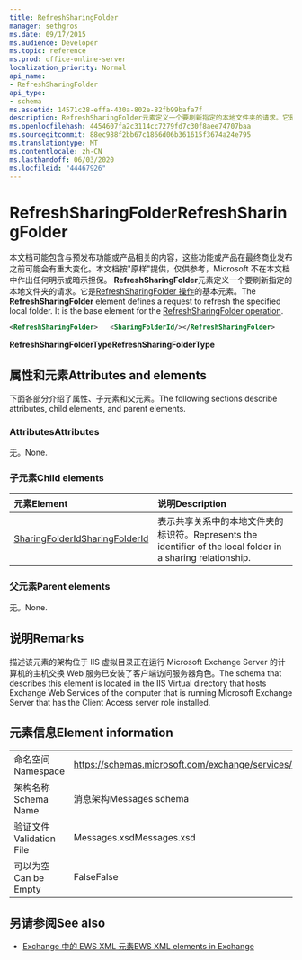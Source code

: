 ```yaml
---
title: RefreshSharingFolder
manager: sethgros
ms.date: 09/17/2015
ms.audience: Developer
ms.topic: reference
ms.prod: office-online-server
localization_priority: Normal
api_name:
- RefreshSharingFolder
api_type:
- schema
ms.assetid: 14571c28-effa-430a-802e-82fb99bafa7f
description: RefreshSharingFolder元素定义一个要刷新指定的本地文件夹的请求。它是RefreshSharingFolder 操作的基本元素。
ms.openlocfilehash: 4454607fa2c3114cc7279fd7c30f8aee74707baa
ms.sourcegitcommit: 88ec988f2bb67c1866d06b361615f3674a24e795
ms.translationtype: MT
ms.contentlocale: zh-CN
ms.lasthandoff: 06/03/2020
ms.locfileid: "44467926"
---
```

# <a name="refreshsharingfolder"></a><span data-ttu-id="3afed-104">RefreshSharingFolder</span><span class="sxs-lookup"><span data-stu-id="3afed-104">RefreshSharingFolder</span></span>

<span data-ttu-id="3afed-p102">本文档可能包含与预发布功能或产品相关的内容，这些功能或产品在最终商业发布之前可能会有重大变化。本文档按"原样"提供，仅供参考，Microsoft 不在本文档中作出任何明示或暗示担保。 **RefreshSharingFolder**元素定义一个要刷新指定的本地文件夹的请求。它是[RefreshSharingFolder 操作](refreshsharingfolder-operation.md)的基本元素。</span><span class="sxs-lookup"><span data-stu-id="3afed-p102">The **RefreshSharingFolder** element defines a request to refresh the specified local folder. It is the base element for the [RefreshSharingFolder operation](refreshsharingfolder-operation.md).</span></span>
  
```xml
<RefreshSharingFolder>   <SharingFolderId/></RefreshSharingFolder>
```

 <span data-ttu-id="3afed-107">**RefreshSharingFolderType**</span><span class="sxs-lookup"><span data-stu-id="3afed-107">**RefreshSharingFolderType**</span></span>
## <a name="attributes-and-elements"></a><span data-ttu-id="3afed-108">属性和元素</span><span class="sxs-lookup"><span data-stu-id="3afed-108">Attributes and elements</span></span>

<span data-ttu-id="3afed-109">下面各部分介绍了属性、子元素和父元素。</span><span class="sxs-lookup"><span data-stu-id="3afed-109">The following sections describe attributes, child elements, and parent elements.</span></span>
  
### <a name="attributes"></a><span data-ttu-id="3afed-110">Attributes</span><span class="sxs-lookup"><span data-stu-id="3afed-110">Attributes</span></span>

<span data-ttu-id="3afed-111">无。</span><span class="sxs-lookup"><span data-stu-id="3afed-111">None.</span></span>
  
### <a name="child-elements"></a><span data-ttu-id="3afed-112">子元素</span><span class="sxs-lookup"><span data-stu-id="3afed-112">Child elements</span></span>

|<span data-ttu-id="3afed-113">**元素**</span><span class="sxs-lookup"><span data-stu-id="3afed-113">**Element**</span></span>|<span data-ttu-id="3afed-114">**说明**</span><span class="sxs-lookup"><span data-stu-id="3afed-114">**Description**</span></span>|
|:-----|:-----|
|[<span data-ttu-id="3afed-115">SharingFolderId</span><span class="sxs-lookup"><span data-stu-id="3afed-115">SharingFolderId</span></span>](sharingfolderid.md) <br/> |<span data-ttu-id="3afed-116">表示共享关系中的本地文件夹的标识符。</span><span class="sxs-lookup"><span data-stu-id="3afed-116">Represents the identifier of the local folder in a sharing relationship.</span></span>  <br/> |
   
### <a name="parent-elements"></a><span data-ttu-id="3afed-117">父元素</span><span class="sxs-lookup"><span data-stu-id="3afed-117">Parent elements</span></span>

<span data-ttu-id="3afed-118">无。</span><span class="sxs-lookup"><span data-stu-id="3afed-118">None.</span></span>
  
## <a name="remarks"></a><span data-ttu-id="3afed-119">说明</span><span class="sxs-lookup"><span data-stu-id="3afed-119">Remarks</span></span>

<span data-ttu-id="3afed-120">描述该元素的架构位于 IIS 虚拟目录正在运行 Microsoft Exchange Server 的计算机的主机交换 Web 服务已安装了客户端访问服务器角色。</span><span class="sxs-lookup"><span data-stu-id="3afed-120">The schema that describes this element is located in the IIS Virtual directory that hosts Exchange Web Services of the computer that is running Microsoft Exchange Server that has the Client Access server role installed.</span></span>
  
## <a name="element-information"></a><span data-ttu-id="3afed-121">元素信息</span><span class="sxs-lookup"><span data-stu-id="3afed-121">Element information</span></span>

|||
|:-----|:-----|
|<span data-ttu-id="3afed-122">命名空间</span><span class="sxs-lookup"><span data-stu-id="3afed-122">Namespace</span></span>  <br/> |https://schemas.microsoft.com/exchange/services/2006/messages  <br/> |
|<span data-ttu-id="3afed-123">架构名称</span><span class="sxs-lookup"><span data-stu-id="3afed-123">Schema Name</span></span>  <br/> |<span data-ttu-id="3afed-124">消息架构</span><span class="sxs-lookup"><span data-stu-id="3afed-124">Messages schema</span></span>  <br/> |
|<span data-ttu-id="3afed-125">验证文件</span><span class="sxs-lookup"><span data-stu-id="3afed-125">Validation File</span></span>  <br/> |<span data-ttu-id="3afed-126">Messages.xsd</span><span class="sxs-lookup"><span data-stu-id="3afed-126">Messages.xsd</span></span>  <br/> |
|<span data-ttu-id="3afed-127">可以为空</span><span class="sxs-lookup"><span data-stu-id="3afed-127">Can be Empty</span></span>  <br/> |<span data-ttu-id="3afed-128">False</span><span class="sxs-lookup"><span data-stu-id="3afed-128">False</span></span>  <br/> |
   
## <a name="see-also"></a><span data-ttu-id="3afed-129">另请参阅</span><span class="sxs-lookup"><span data-stu-id="3afed-129">See also</span></span>



- [<span data-ttu-id="3afed-130">Exchange 中的 EWS XML 元素</span><span class="sxs-lookup"><span data-stu-id="3afed-130">EWS XML elements in Exchange</span></span>](ews-xml-elements-in-exchange.md)

